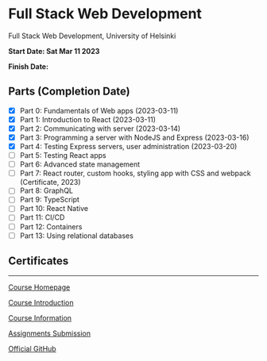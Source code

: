 # Full Stack Web Development
Full Stack Web Development, University of Helsinki

**Start Date: Sat Mar 11 2023**

**Finish Date:**

## Parts (Completion Date)
- [x] Part 0: Fundamentals of Web apps (2023-03-11)
- [x] Part 1: Introduction to React (2023-03-11)
- [x] Part 2: Communicating with server (2023-03-14)
- [x] Part 3: Programming a server with NodeJS and Express (2023-03-16)
- [x] Part 4: Testing Express servers, user administration (2023-03-20)
- [ ] Part 5: Testing React apps
- [ ] Part 6: Advanced state management
- [ ] Part 7: React router, custom hooks, styling app with CSS and webpack (Certificate, 2023)
- [ ] Part 8: GraphQL
- [ ] Part 9: TypeScript
- [ ] Part 10: React Native
- [ ] Part 11: CI/CD
- [ ] Part 12: Containers
- [ ] Part 13: Using relational databases

## Certificates
---

[Course Homepage](https://fullstackopen.com/en)

[Course Introduction](https://studies.helsinki.fi/courses/cu/hy-CU-142971782-2020-08-01/CSM141081/Full_Stack_Web_Development)

[Course Information](https://studies.helsinki.fi/courses/cur/otm-861c248f-e4e4-43df-a69a-50fd206afabf)

[Assignments Submission](https://studies.cs.helsinki.fi/stats/courses/fullstackopen)

[Official GitHub](https://github.com/orgs/fullstack-hy2020/repositories)

